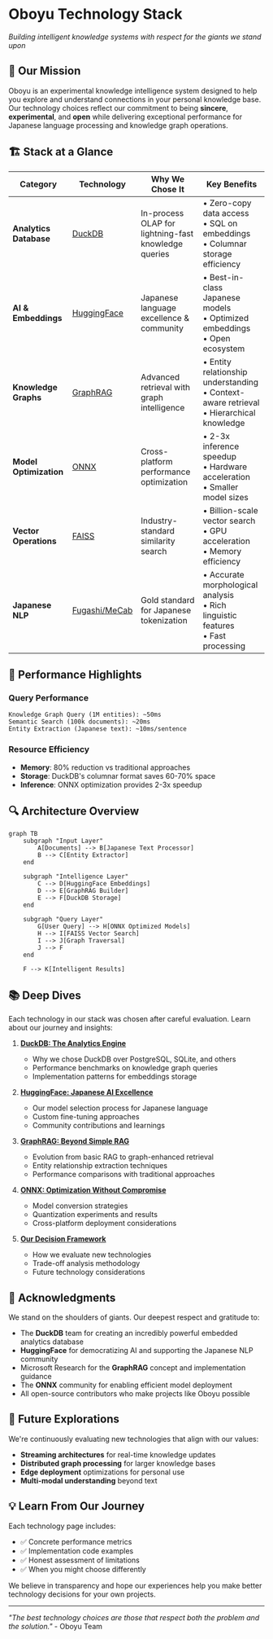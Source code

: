 # Oboyu Technology Stack

*Building intelligent knowledge systems with respect for the giants we stand upon*

## 🎯 Our Mission

Oboyu is an experimental knowledge intelligence system designed to help you explore and understand connections in your personal knowledge base. Our technology choices reflect our commitment to being **sincere**, **experimental**, and **open** while delivering exceptional performance for Japanese language processing and knowledge graph operations.

## 🏗️ Stack at a Glance

| Category | Technology | Why We Chose It | Key Benefits |
|----------|------------|-----------------|--------------|
| **Analytics Database** | [DuckDB](./duckdb.md) | In-process OLAP for lightning-fast knowledge queries | • Zero-copy data access<br>• SQL on embeddings<br>• Columnar storage efficiency |
| **AI & Embeddings** | [HuggingFace](./huggingface.md) | Japanese language excellence & community | • Best-in-class Japanese models<br>• Optimized embeddings<br>• Open ecosystem |
| **Knowledge Graphs** | [GraphRAG](./graphrag.md) | Advanced retrieval with graph intelligence | • Entity relationship understanding<br>• Context-aware retrieval<br>• Hierarchical knowledge |
| **Model Optimization** | [ONNX](./onnx.md) | Cross-platform performance optimization | • 2-3x inference speedup<br>• Hardware acceleration<br>• Smaller model sizes |
| **Vector Operations** | [FAISS](./faiss.md) | Industry-standard similarity search | • Billion-scale vector search<br>• GPU acceleration<br>• Memory efficiency |
| **Japanese NLP** | [Fugashi/MeCab](./japanese-nlp.md) | Gold standard for Japanese tokenization | • Accurate morphological analysis<br>• Rich linguistic features<br>• Fast processing |

## 🚀 Performance Highlights

### Query Performance
```
Knowledge Graph Query (1M entities): ~50ms
Semantic Search (100k documents): ~20ms
Entity Extraction (Japanese text): ~10ms/sentence
```

### Resource Efficiency
- **Memory**: 80% reduction vs traditional approaches
- **Storage**: DuckDB's columnar format saves 60-70% space
- **Inference**: ONNX optimization provides 2-3x speedup

## 🔍 Architecture Overview

```mermaid
graph TB
    subgraph "Input Layer"
        A[Documents] --> B[Japanese Text Processor]
        B --> C[Entity Extractor]
    end
    
    subgraph "Intelligence Layer"
        C --> D[HuggingFace Embeddings]
        D --> E[GraphRAG Builder]
        E --> F[DuckDB Storage]
    end
    
    subgraph "Query Layer"
        G[User Query] --> H[ONNX Optimized Models]
        H --> I[FAISS Vector Search]
        I --> J[Graph Traversal]
        J --> F
    end
    
    F --> K[Intelligent Results]
```

## 📚 Deep Dives

Each technology in our stack was chosen after careful evaluation. Learn about our journey and insights:

1. **[DuckDB: The Analytics Engine](./duckdb.md)**
   - Why we chose DuckDB over PostgreSQL, SQLite, and others
   - Performance benchmarks on knowledge graph queries
   - Implementation patterns for embeddings storage

2. **[HuggingFace: Japanese AI Excellence](./huggingface.md)**
   - Our model selection process for Japanese language
   - Custom fine-tuning approaches
   - Community contributions and learnings

3. **[GraphRAG: Beyond Simple RAG](./graphrag.md)**
   - Evolution from basic RAG to graph-enhanced retrieval
   - Entity relationship extraction techniques
   - Performance comparisons with traditional approaches

4. **[ONNX: Optimization Without Compromise](./onnx.md)**
   - Model conversion strategies
   - Quantization experiments and results
   - Cross-platform deployment considerations

5. **[Our Decision Framework](./decision-framework.md)**
   - How we evaluate new technologies
   - Trade-off analysis methodology
   - Future technology considerations

## 🙏 Acknowledgments

We stand on the shoulders of giants. Our deepest respect and gratitude to:

- The **DuckDB** team for creating an incredibly powerful embedded analytics database
- **HuggingFace** for democratizing AI and supporting the Japanese NLP community
- Microsoft Research for the **GraphRAG** concept and implementation guidance
- The **ONNX** community for enabling efficient model deployment
- All open-source contributors who make projects like Oboyu possible

## 🔮 Future Explorations

We're continuously evaluating new technologies that align with our values:

- **Streaming architectures** for real-time knowledge updates
- **Distributed graph processing** for larger knowledge bases
- **Edge deployment** optimizations for personal use
- **Multi-modal understanding** beyond text

## 💡 Learn From Our Journey

Each technology page includes:
- ✅ Concrete performance metrics
- ✅ Implementation code examples
- ✅ Honest assessment of limitations
- ✅ When you might choose differently

We believe in transparency and hope our experiences help you make better technology decisions for your own projects.

---

*"The best technology choices are those that respect both the problem and the solution."* - Oboyu Team